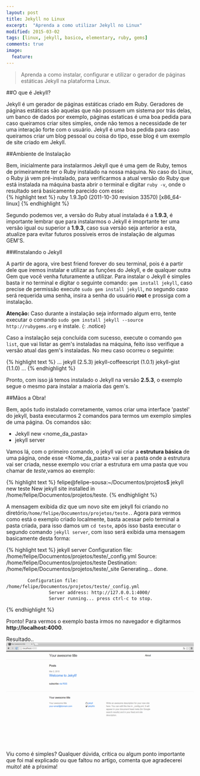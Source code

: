 ```yaml
---
layout: post
title: Jekyll no Linux
excerpt:  "Aprenda a como utilizar Jekyll no Linux"
modified: 2015-03-02
tags: [linux, jekyll, basico, elementary, ruby, gems]
comments: true
image:
  feature:
---
```

> Aprenda a como instalar, configurar e utilizar o gerador de páginas estáticas Jekyll na plataforma Linux.

##O que é Jekyll?

Jekyll é um gerador de páginas estáticas criado em Ruby. Geradores de páginas estáticas são aquelas que não possuem um sistema por trás delas, um banco de dados por exemplo, páginas estaticas é uma boa pedida para caso queiramos criar sites simples, onde não temos a necessidade de ter uma interação forte com o usuário. Jekyll é uma boa pedida para caso queiramos criar um blog pessoal ou coisa do tipo, esse blog é um exemplo de site criado em Jekyll.

##Ambiente de Instalação

Bem, inicialmente para instalarmos Jekyll que é uma gem de Ruby, temos de primeiramente ter o Ruby instalado na nossa máquina. No caso do Linux, o Ruby já vem pré-instalado, para verificarmos a atual versão do Ruby que está instalada na máquina basta abrir o terminal e digitar `ruby -v`, onde o resultado será basicamente parecido com esse:
<br />
{% highlight text %}
        ruby 1.9.3p0 (2011-10-30 revision 33570) [x86_64-linux]
{% endhighlight %}
<br />

Segundo podemos ver, a versão do Ruby atual instalada é a **1.9.3**, é importante lembrar que para instalarmos o Jekyll é imoprtante ter uma versão igual ou superior a **1.9.3**,  caso sua versão seja anterior a esta, atualize para evitar futuros possíveis erros de instalação de algumas GEM'S.

###Instalando o Jekyll

A partir de agora, vire best friend forever do seu terminal, pois é a partir dele que iremos instalar e utilizar as funções do Jekyll, e de qualquer outra Gem que você venha futuramente a utilizar.  Para instalar o Jekyll é simples basta ir no terminal e digitar o seguinte comando: `gem install jekyll`, caso precise de permissão execute `sudo gem install jekyll`, no segundo caso será requerida uma senha, insira a senha do usuário **root** e prossiga com a instalação.

**Atenção:** Caso durante a instalação seja informado algum erro, tente executar o comando `sudo gem install jekyll --source http://rubygems.org` e instale.
{: .notice}

Caso a instalação seja concluída com sucesso, execute o comando `gem list`, que vai listar as gem's instaladas na máquina, feito isso verifique a versão atual das gem's instaladas. No meu caso ocorreu o seguinte:
<br />

{% highlight text %}
    ...
    jekyll (2.5.3)
    jekyll-coffeescript (1.0.1)
    jekyll-gist (1.1.0)
    ...
{% endhighlight %}
<br />

Pronto, com isso já temos instalado o Jekyll na versão **2.5.3**, o exemplo segue o mesmo para instalar a maioria das gem's.

##Mãos a Obra!

Bem, após tudo instalado corretamente, vamos criar uma interface 'pastel' do jekyll, basta executarmos 2 comandos para termos um exemplo simples de uma página.
Os comandos são:

* Jekyll new <nome_da_pasta>
* jekyll server

Vamos lá, com o primeiro comando, o jekyll vai criar a **estrutura básica** de uma página, onde esse <Nome_da_pasta> vai ser a pasta onde a estrutura vai ser criada, nesse exemplo vou criar a estrutura em uma pasta que vou chamar de *teste*,vamos ao exemplo:

{% highlight text %}
    felipe@felipe-sousa:~/Documentos/projetos$  jekyll new teste
    New jekyll site installed in /home/felipe/Documentos/projetos/teste.
{% endhighlight %}

A mensagem exibida diz que um novo site em jekyll foi criando no diretório`/home/felipe/Documentos/projetos/teste.`. Agora para vermos como está o exemplo criado localmente, basta acessar pelo terminal a pasta criada, para isso damos um `cd teste`, após isso basta executar o segundo comando `jekyll server`, com isso será exibida uma mensagem basicamente desta forma:

{% highlight text %}
    jekyll server
    Configuration file: /home/felipe/Documentos/projetos/teste/_config.yml
            Source: /home/felipe/Documentos/projetos/teste
            Destination: /home/felipe/Documentos/projetos/teste/_site
    Generating...
                    done.

            Configuration file: /home/felipe/Documentos/projetos/teste/_config.yml
                    Server address: http://127.0.0.1:4000/
                    Server running... press ctrl-c to stop.
{% endhighlight %}

 Pronto! Para vermos o exemplo basta irmos no navegador e digitarmos **http://localhost:4000**.

 Resultado..
 <br />
 ![jekyll-exampler](/images/jekyll-linux-exampler.png)
 <br />

 Viu como é simples? Qualquer dúvida, crítica ou algum ponto importante que foi mal explicado ou que faltou no artigo, comenta que agradecerei muito! até a pŕoxima!